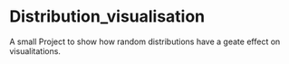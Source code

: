 # Distribution_visualisation
A small Project to show how random distributions have a geate effect on visualitations.
